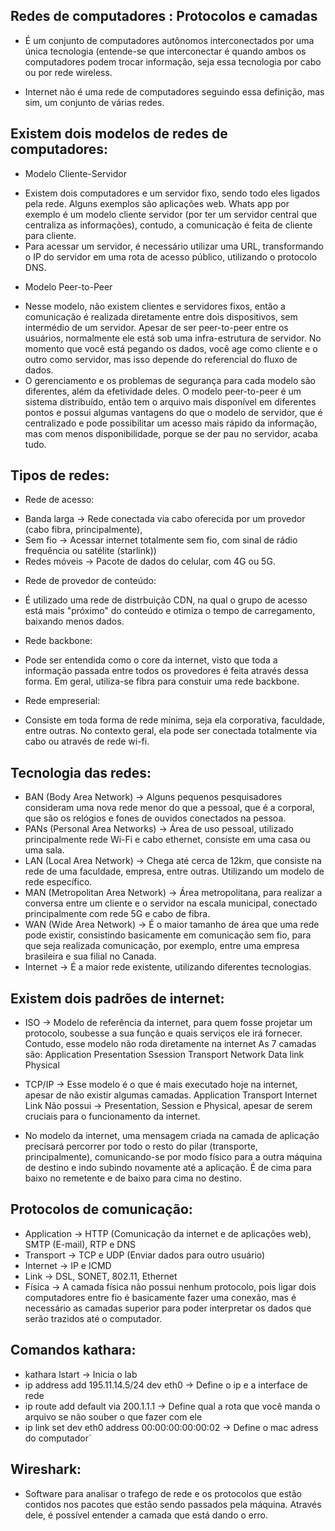 ## Redes de computadores : Protocolos e camadas
* É um conjunto de computadores autônomos interconectados por uma única tecnologia (entende-se que interconectar é quando ambos os computadores podem trocar informação, seja essa tecnologia por cabo ou por rede wireless.

* Internet não é uma rede de computadores seguindo essa definição, mas sim, um conjunto de várias redes.

## Existem dois modelos de redes de computadores:
* Modelo Cliente-Servidor
- Existem dois computadores e um servidor fixo, sendo todo eles ligados pela rede. Alguns exemplos são aplicações web. Whats app por exemplo é um modelo cliente servidor (por ter um servidor central que centraliza as informações), contudo, a comunicação é feita de cliente para cliente.
- Para acessar um servidor, é necessário utilizar uma URL, transformando o IP do servidor em uma rota de acesso público, utilizando o protocolo DNS.

* Modelo Peer-to-Peer
- Nesse modelo, não existem clientes e servidores fixos, então a comunicação é realizada diretamente entre dois dispositivos, sem intermédio de um servidor. Apesar de ser peer-to-peer entre os usuários, normalmente ele está sob uma infra-estrutura de servidor. No momento que você está pegando os dados, você age como cliente e o outro como servidor, mas isso depende do referencial do fluxo de dados.
- O gerenciamento e os problemas de segurança para cada modelo são diferentes, além da efetividade deles. O modelo peer-to-peer é um sistema distribuído, então tem o arquivo mais disponível em diferentes pontos e possui algumas vantagens do que o modelo de servidor, que é centralizado e pode possibilitar um acesso mais rápido da informação, mas com menos disponibilidade, porque se der pau no servidor, acaba tudo.

## Tipos de redes:

* Rede de acesso:
- Banda larga -> Rede conectada via cabo oferecida por um provedor (cabo fibra, principalmente),
- Sem fio -> Acessar internet totalmente sem fio, com sinal de rádio frequência ou satélite (starlink))
- Redes móveis -> Pacote de dados do celular, com 4G ou 5G.

* Rede de provedor de conteúdo:
- É utilizado uma rede de distrbuição CDN, na qual o grupo de acesso está mais "próximo" do conteúdo e otimiza o tempo de carregamento, baixando menos dados.

* Rede backbone:
- Pode ser entendida como o core da internet, visto que toda a informação passada entre todos os provedores é feita através dessa forma. Em geral, utiliza-se fibra para constuir uma rede backbone.

* Rede empreserial:
- Consiste em toda forma de rede mínima, seja ela corporativa, faculdade, entre outras. No contexto geral, ela pode ser conectada totalmente via cabo ou através de rede wi-fi.

## Tecnologia das redes:
* BAN (Body Area Network) -> Alguns pequenos pesquisadores consideram uma nova rede menor do que a pessoal, que é a corporal, que são os relógios e fones de ouvidos conectados na pessoa.
* PANs (Personal Area Networks) -> Área de uso pessoal, utilizado principalmente rede Wi-Fi e cabo ethernet, consiste em uma casa ou uma sala.
* LAN (Local Area Network) -> Chega até cerca de 12km, que consiste na rede de uma faculdade, empresa, entre outras. Utilizando um modelo de rede específico.
* MAN (Metropolitan Area Network) -> Área metropolitana, para realizar a conversa entre um cliente e o servidor na escala municipal, conectado principalmente com rede 5G e cabo de fibra.
* WAN (Wide Area Network) -> É o maior tamanho de área que uma rede pode existir, consistindo basicamente em comunicação sem fio, para que seja realizada comunicação, por exemplo, entre uma empresa brasileira e sua filial no Canada.
* Internet -> É a maior rede existente, utilizando diferentes tecnologias.

## Existem dois padrões de internet:
* ISO -> Modelo de referência da internet, para quem fosse projetar um protocolo, soubesse a sua função e quais serviços ele irá fornecer. Contudo, esse modelo não roda diretamente na internet
As 7 camadas são:
Application
Presentation
Ssession
Transport
Network
Data link
Physical

* TCP/IP -> Esse modelo é o que é mais executado hoje na internet, apesar de não existir algumas camadas.
Application
Transport
Internet
Link
Não possui -> Presentation, Session e Physical, apesar de serem cruciais para o funcionamento da internet.

* No modelo da internet, uma mensagem criada na camada de aplicação precisará percorrer por todo o resto do pilar (transporte, principalmente), comunicando-se por modo físico para a outra máquina de destino e indo subindo novamente até a aplicação. É de cima para baixo no remetente e de baixo para cima no destino.

## Protocolos de comunicação:
* Application -> HTTP (Comunicação da internet e de aplicações web), SMTP (E-mail), RTP e DNS
* Transport -> TCP e UDP (Enviar dados para outro usuário)
* Internet -> IP e ICMD
* Link -> DSL, SONET, 802.11, Ethernet
* Física -> A camada física não possui nenhum protocolo, pois ligar dois computadores entre fio é basicamente fazer uma conexão, mas é necessário as camadas superior para poder interpretar os dados que serão trazidos até o computador.

## Comandos kathara:
* kathara lstart -> Inicia o lab
* ip address add 195.11.14.5/24 dev eth0 -> Define o ip e a interface de rede
* ip route add default via 200.1.1.1 -> Define qual a rota que você manda o arquivo se não souber o que fazer com ele
* ip link set dev eth0 address 00:00:00:00:00:02 -> Define o mac adress do computador´

## Wireshark:
* Software para analisar o trafego de rede e os protocolos que estão contidos nos pacotes que estão sendo passados pela máquina. Através dele, é possível entender a camada que está dando o erro.
